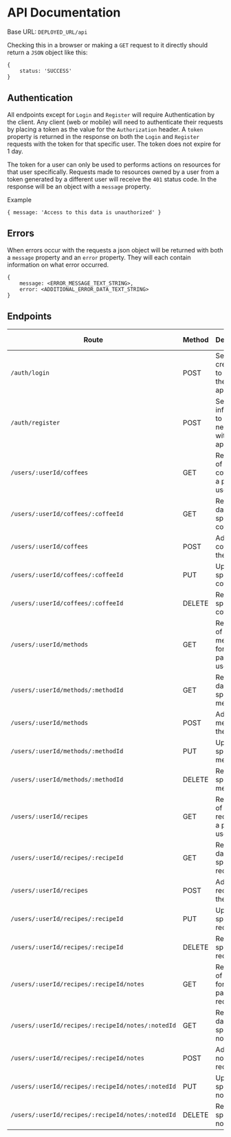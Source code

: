 # API Documentation

Base URL: `DEPLOYED_URL/api`

Checking this in a browser or making a `GET` request to it directly should return a `JSON` object like this:  
```
{
    status: 'SUCCESS'
}
```
## Authentication  

All endpoints except for `Login` and `Register` will require Authentication by the client. Any client (web or mobile) will need to authenticate their requests by placing a token as the value for the `Authorization` header.
A `token` property is returned in the response on both the `Login` and `Register` requests with the token for that specific user. The token does not expire for 1 day.

The token for a user can only be used to performs actions on resources for that user specifically. Requests made to resources owned by a user from a token generated by a different user will receive the `401` status code. In the response will be an object with a `message` property.

Example  
```
{ message: 'Access to this data is unauthorized' }
```  

## Errors  

When errors occur with the requests a json object will be returned with both a `message` property and an `error` property. They will each contain information on what error occurred.  
```
{
    message: <ERROR_MESSAGE_TEXT_STRING>,
    error: <ADDITIONAL_ERROR_DATA_TEXT_STRING>
}
```
## Endpoints

| Route | Method | Description | Requires Auth | Body | Returns |
|---|---|---|---|---|---|
| `/auth/login` | POST | Send user credentials to login to the application | No | | |
| `/auth/register` | POST | Send user information to register a new user with the application | No | | |
| `/users/:userId/coffees` | GET | Retrieve all of the coffees for a particular user | Yes | None | |
| `/users/:userId/coffees/:coffeeId` | GET | Retrieve data of a specific coffee | Yes | None | |
| `/users/:userId/coffees` | POST | Add a new coffee for the user | Yes | | |
| `/users/:userId/coffees/:coffeeId` | PUT | Update a specific coffee |Yes | | |
| `/users/:userId/coffees/:coffeeId` | DELETE | Remove a specific coffee | Yes | None  | |
| `/users/:userId/methods` | GET | Retrieve all of the methods for a particular user | Yes | None  | |
| `/users/:userId/methods/:methodId` | GET | Retrieve data of a specific method | Yes | None  | |
| `/users/:userId/methods` | POST | Add a new method for the user | Yes | | |
| `/users/:userId/methods/:methodId` | PUT | Update a specific method |Yes | | |
| `/users/:userId/methods/:methodId` | DELETE | Remove a specific method | Yes | None  | |
| `/users/:userId/recipes` | GET | Retrieve all of the recipes for a particular user | Yes | None  | |
| `/users/:userId/recipes/:recipeId` | GET | Retrieve data of a specific recipe | Yes | None  | |
| `/users/:userId/recipes` | POST | Add a new recipe for the user | Yes | | |
| `/users/:userId/recipes/:recipeId` | PUT | Update a specific recipe |Yes | | |
| `/users/:userId/recipes/:recipeId` | DELETE | Remove a specific recipe | Yes | None  | |
| `/users/:userId/recipes/:recipeId/notes` | GET | Retrieve all of the notes for a particular recipe | Yes | None  | |
| `/users/:userId/recipes/:recipeId/notes/:notedId` | GET | Retrieve data of a specific note | Yes | None  | |
| `/users/:userId/recipes/:recipeId/notes` | POST | Add a new note for the recipe | Yes | | |
| `/users/:userId/recipes/:recipeId/notes/:notedId` | PUT | Update a specific note |Yes | | |
| `/users/:userId/recipes/:recipeId/notes/:notedId` | DELETE | Remove a specific note | Yes | None  | |

